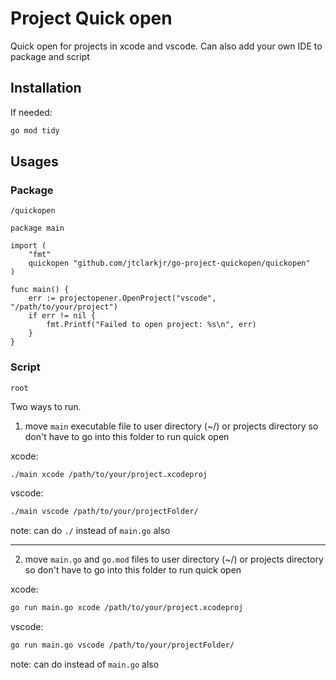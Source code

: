 # Project Quick open

Quick open for projects in xcode and vscode. Can also add your own IDE to package and script

## Installation

If needed:

```bash
go mod tidy
```

## Usages

### Package

`/quickopen`

```
package main

import (
    "fmt"
    quickopen "github.com/jtclarkjr/go-project-quickopen/quickopen"
)

func main() {
    err := projectopener.OpenProject("vscode", "/path/to/your/project")
    if err != nil {
        fmt.Printf("Failed to open project: %s\n", err)
    }
}

```

### Script

`root`

Two ways to run.

1. move `main` executable file to user directory (~/) or projects directory so don't have to go into this folder to run quick open

xcode:

```bash
./main xcode /path/to/your/project.xcodeproj
```

vscode:

```bash
./main vscode /path/to/your/projectFolder/
```

note: can do `./` instead of `main.go` also

---

2. move `main.go` and `go.mod` files to user directory (~/) or projects directory so don't have to go into this folder to run quick open

xcode:

```bash
go run main.go xcode /path/to/your/project.xcodeproj
```

vscode:

```bash
go run main.go vscode /path/to/your/projectFolder/
```

note: can do instead of `main.go` also
